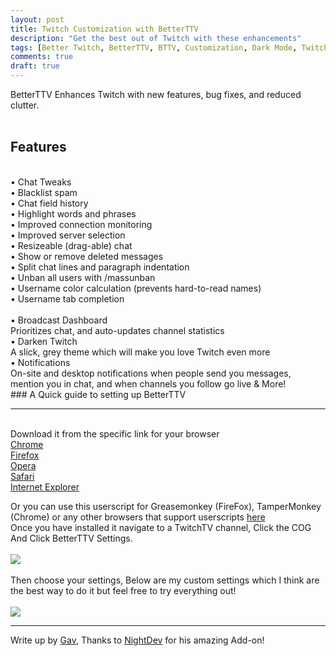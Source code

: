 ```yaml
---
layout: post
title: Twitch Customization with BetterTTV
description: "Get the best out of Twitch with these enhancements"
tags: [Better Twitch, BetterTTV, BTTV, Customization, Dark Mode, Twitch enhancements]
comments: true
draft: true
---
```


BetterTTV Enhances Twitch with new features, bug fixes, and reduced clutter.
<br /><br />
## Features
<br />
• Chat Tweaks<br />
• Blacklist spam<br />
• Chat field history<br />
• Highlight words and phrases<br />
• Improved connection monitoring<br />
• Improved server selection<br />
• Resizeable (drag-able) chat<br />
• Show or remove deleted messages<br />
• Split chat lines and paragraph indentation<br />
• Unban all users with /massunban<br />
• Username color calculation (prevents hard-to-read names)<br />
• Username tab completion<br />
<br />
• Broadcast Dashboard<br />
Prioritizes chat, and auto-updates channel statistics
<br />
• Darken Twitch<br />
A slick, grey theme which will make you love Twitch even more
<br />
• Notifications<br />
On-site and desktop notifications when people send you messages, mention you in chat, and when channels you follow go live & More!
<br />
### A Quick guide to setting up BetterTTV

----

<br />
Download it from the specific link for your browser
<br />
<a href="https://chrome.google.com/webstore/detail/betterttv/ajopnjidmegmdimjlfnijceegpefgped?hl=en">Chrome</a><br />
<a href="http://www.nightdev.com/betterttv/betterttvfirefox.xpi">Firefox</a><br />
<a href="http://www.nightdev.com/betterttv/betterttvopera.nex">Opera</a><br />
<a href="http://www.nightdev.com/betterttv/betterttvsafari.safariextz">Safari</a><br />
<a href="http://www.nightdev.com/betterttv/betterttvie.exe">Internet Explorer</a><br />

Or you can use this userscript for Greasemonkey (FireFox), TamperMonkey (Chrome) or any other browsers that support userscripts <a href="http://www.nightdev.com/betterttv/betterttv.user.js">here</a>
<br />
Once you have installed it navigate to a TwitchTV channel, Click the COG And Click BetterTTV Settings.
<br /><br />
<img src="/images/customization_guide/bttv_howto_settings">
<br /><br />
Then choose your settings, Below are my custom settings which I think are the best way to do it but feel free to try everything out!
<br /><br />
<img src="/images/customization_guide/bttv_custom_settings">

----

Write up by <a href="http://twitter.com/GavXD">Gav</a>, Thanks to <a href="http://nightdev.com/">NightDev</a> for his amazing Add-on!
